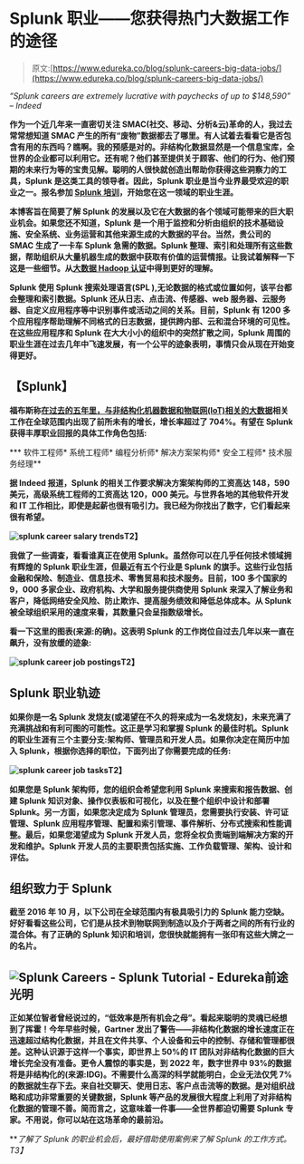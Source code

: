 # Splunk 职业——您获得热门大数据工作的途径

> 原文:[https://www.edureka.co/blog/splunk-careers-big-data-jobs/](https://www.edureka.co/blog/splunk-careers-big-data-jobs/)

*“Splunk careers are extremely lucrative with paychecks of up to $148,590” – Indeed*

**作为一个近几年来一直密切关注 SMAC(社交、移动、分析&云)革命的人，我过去常常想知道 SMAC 产生的所有“废物”数据都去了哪里。有人试着去看看它是否包含有用的东西吗？瞧啊。我的预感是对的。非结构化数据显然是一个信息宝库，全世界的企业都可以利用它。还有呢？他们甚至提供关于顾客、他们的行为、他们预期的未来行为等的宝贵见解。聪明的人很快就创造出帮助你获得这些洞察力的工具，Splunk 是这类工具的领导者。因此，Splunk 职业是当今业界最受欢迎的职业之一。报名参加 [Splunk 培训](https://www.edureka.co/splunk-certification-training)，开始您在这一领域的职业生涯。**

**本博客旨在简要了解 Splunk 的发展以及它在大数据的各个领域可能带来的巨大职业机会。如果您还不知道，Splunk 是一个用于监控和分析由组织的技术基础设施、安全系统、业务运营和其他来源生成的大数据的平台。当然，贵公司的 SMAC 生成了一卡车 Splunk 急需的数据。Splunk 整理、索引和处理所有这些数据，帮助组织从大量机器生成的数据中获取有价值的运营情报。让我试着解释一下这是一些细节。从[大数据 Hadoop 认证](https://www.edureka.co/big-data-hadoop-training-certification)中得到更好的理解。**

**Splunk 使用 Splunk 搜索处理语言(SPL ),无论数据的格式或位置如何，该平台都会整理和索引数据。Splunk 还从日志、点击流、传感器、web 服务器、云服务器、自定义应用程序等中识别事件或活动之间的关系。目前，Splunk 有 1200 多个应用程序帮助理解不同格式的日志数据，提供跨内部、云和混合环境的可见性。在这些应用程序和 Splunk 在大大小小的组织中的突然扩散之间，Splunk 周围的职业生涯在过去几年中飞速发展，有一个公平的迹象表明，事情只会从现在开始变得更好。**

## ****【Splunk】****

**福布斯称[在过去的五年里，与非结构化机器数据和物联网(IoT)相关的大数据](https://www.edureka.co/blog/10-reasons-why-big-data-analytics-is-the-best-career-move)相关工作在全球范围内出现了前所未有的增长，增长率超过了 704%。有望在 Splunk 获得丰厚职业回报的具体工作角色包括:**

***   软件工程师*   系统工程师*   编程分析师*   解决方案架构师*   安全工程师*   技术服务经理**

**据 Indeed 报道，Splunk 的相关工作要求解决方案架构师的工资高达 148，590 美元，高级系统工程师的工资高达 120，000 美元。与世界各地的其他软件开发和 IT 工作相比，即使是起薪也很有吸引力。我已经为你找出了数字，它们看起来很有希望。**

**![splunk career salary trends](../Images/f2d94a395e5d958a1128603a5c24bd7e.png)T2】**

**我做了一些调查，看看谁真正在使用 Splunk。虽然你可以在几乎任何技术领域拥有辉煌的 Splunk 职业生涯，但最近有五个行业是 Splunk 的旗手。这些行业包括金融和保险、制造业、信息技术、零售贸易和技术服务。目前，100 多个国家的 9，000 多家企业、政府机构、大学和服务提供商使用 Splunk 来深入了解业务和客户，降低网络安全风险、防止欺诈、提高服务绩效和降低总体成本。从 Splunk 被全球组织采用的速度来看，其数量只会呈指数级增长。**

**看一下这里的图表(来源:的确)。这表明 Splunk 的工作岗位自过去几年以来一直在飙升，没有放缓的迹象:**

**![splunk career job postings](../Images/65759a741977947a882a00d954530c07.png)T2】**

## ****Splunk 职业轨迹****

**如果你是一名 Splunk 发烧友(或渴望在不久的将来成为一名发烧友)，未来充满了充满挑战和有利可图的可能性。这正是学习和掌握 Splunk 的最佳时机。Splunk 的职业生涯有三个主要分支:架构师、管理员和开发人员。如果你决定在简历中加入 Splunk，根据你选择的职位，下面列出了你需要完成的任务:**

**![splunk career job tasks](../Images/360f40235f65734a29fb1e0e18583dc1.png)T2】**

**如果您是 Splunk 架构师，您的组织会希望您利用 Splunk 来搜索和报告数据、创建 Splunk 知识对象、操作仪表板和可视化，以及在整个组织中设计和部署 Splunk。另一方面，如果您决定成为 Splunk 管理员，您需要执行安装、许可证管理、Splunk 应用程序管理、配置和索引管理、事件解析、分布式搜索和性能调整。最后，如果您渴望成为 Splunk 开发人员，您将全权负责端到端解决方案的开发和维护。Splunk 开发人员的主要职责包括实施、工作负载管理、架构、设计和评估。**

## **组织致力于 Splunk**

**截至 2016 年 10 月，以下公司在全球范围内有极具吸引力的 Splunk 能力空缺。好好看看这些公司，它们是从技术到物联网到制造以及介于两者之间的所有行业的混合体。有了正确的 Splunk 知识和培训，您很快就能拥有一张印有这些大牌之一的名片。**

## ****![Splunk Careers - Splunk Tutorial - Edureka ](../Images/1c9030bfaaf3ea344ae6c88b9aa27e46.png)前途光明****

**正如某位智者曾经说过的，“低效率是所有机会之母”。看起来聪明的灵魂已经想到了挥霍！今年早些时候，Gartner 发出了警告——非结构化数据的增长速度正在迅速超过结构化数据，并且在文件共享、个人设备和云中的控制、存储和管理都很差。这种认识源于这样一个事实，即世界上 50%的 IT 团队对非结构化数据的巨大增长完全没有准备。更令人震惊的事实是，到 2022 年，数字世界中 93%的数据将是非结构化的(来源:IDG)。不需要什么高深的科学就能明白，企业无法仅凭 7%的数据就生存下去。来自社交聊天、使用日志、客户点击流等的数据。是对组织战略和成功非常重要的关键数据，Splunk 等产品的发展很大程度上利用了对非结构化数据的管理不善。简而言之，这意味着一件事——全世界都迫切需要 Splunk 专家。不用说，你可以站在这场革命的最前沿。**

***了解了 Splunk 的职业机会后，最好借助使用案例来了解 Splunk 的工作方式。*T3】**
